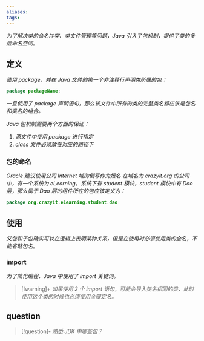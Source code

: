 ```yaml
---
aliases: 
tags: 
---
```

_为了解决类的命名冲突、类文件管理等问题，Java 引入了包机制，提供了类的多层命名空间。_

## 定义

_使用 package，并在 Java 文件的第一个非注释行声明类所属的包：_

```java
package packageName;
```

_一旦使用了 package 声明语句，那么该文件中所有的类的完整类名都应该是包名和类名的组合。_

_Java 包机制需要两个方面的保证：_
1. _源文件中使用 package 进行指定_
2. _class 文件必须放在对应的路径下_

### 包的命名

_Oracle 建议使用公司 Internet 域的倒写作为报名_
_在域名为 crazyit.org 的公司中，有一个系统为 eLearning，系统下有 student 模块，student 模块中有 Dao 层，那么属于 Dao 层的组件所在的包应该定义为：_

```java
package org.crazyit.eLearning.student.dao
```

## 使用

_父包和子包确实可以在逻辑上表明某种关系，但是在使用时必须使用类的全名，不能省略包名。_

### import

_为了简化编程，Java 中使用了 import 关键词。_

> [!warning]+ _如果使用 2 个 import 语句，可能会导入类名相同的类，此时使用这个类的时候也必须使用全限定名。_

## question

> [!question]- _熟悉 JDK 中哪些包？_
